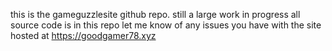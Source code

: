 this is the gameguzzlesite github repo.
still a large work in progress
all source code is in this repo
let me know of any issues you have with the site
hosted at https://goodgamer78.xyz

